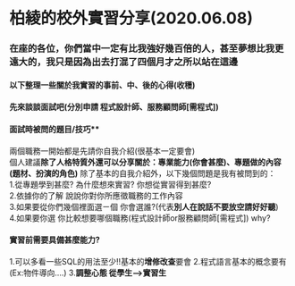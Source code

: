 # 柏綾的校外實習分享(2020.06.08)
### 在座的各位，你們當中一定有比我強好幾百倍的人，甚至夢想比我更遠大的，我只是因為出去打混了四個月才之所以站在這邊
#### 以下整理一些關於我實習的事前、中、後的心得(收穫)
#### 先來談談面試吧(分別申請 **程式設計師**、**服務顧問師[需程式]**)
#### 面試時被問的題目/技巧**</br>
 兩個職務一開始都是先請你自我介紹(很基本一定要會)</br>
 個人建議**除了人格特質外還可以分享關於：專業能力(你會甚麼)、專題做的內容(題材、扮演的角色)**
 除了基本的自我介紹外，以下幾個問題是我有被問到的：</br>
 1.從專題學到甚麼? 為什麼想來實習? 你想從實習得到甚麼? </br>
 2.依據你的了解 說說你對你所應徵職務的工作內容</br>
 3.如果要從你們幾個裡面選ㄧ個 你會選誰?(代表**別人在說話不要放空請好好聽**)</br>
 4.如果要你選 你比較想要哪個職務(程式設計師or服務顧問師[需程式]) why?</br>
#### 實習前需要具備甚麼能力?</br>
1.可以多看一些SQL的用法至少!!基本的**增修改查**要會
2.程式語言基本的概念要有(Ex:物件導向....)
3.**調整心態 從學生-->實習生**

